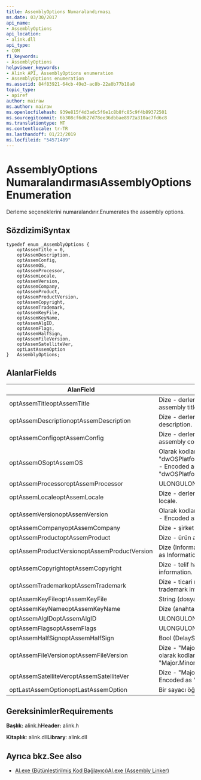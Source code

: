 ```yaml
---
title: AssemblyOptions Numaralandırması
ms.date: 03/30/2017
api_name:
- AssemblyOptions
api_location:
- alink.dll
api_type:
- COM
f1_keywords:
- AssemblyOptions
helpviewer_keywords:
- Alink API, AssemblyOptions enumeration
- AssemblyOptions enumeration
ms.assetid: 84f83921-64cb-49e3-ac8b-22a0b77b18a8
topic_type:
- apiref
author: mairaw
ms.author: mairaw
ms.openlocfilehash: 939e815f4d3adc5f6e1c8b8fc85c9f4b89372501
ms.sourcegitcommit: 6b308cf6d627d78ee36dbbae8972a310ac7fd6c8
ms.translationtype: MT
ms.contentlocale: tr-TR
ms.lasthandoff: 01/23/2019
ms.locfileid: "54571489"
---
```

# <a name="assemblyoptions-enumeration"></a><span data-ttu-id="9f151-102">AssemblyOptions Numaralandırması</span><span class="sxs-lookup"><span data-stu-id="9f151-102">AssemblyOptions Enumeration</span></span>
<span data-ttu-id="9f151-103">Derleme seçeneklerini numaralandırır.</span><span class="sxs-lookup"><span data-stu-id="9f151-103">Enumerates the assembly options.</span></span>  
  
## <a name="syntax"></a><span data-ttu-id="9f151-104">Sözdizimi</span><span class="sxs-lookup"><span data-stu-id="9f151-104">Syntax</span></span>  
  
```  
typedef enum _AssemblyOptions {  
    optAssemTitle = 0,  
    optAssemDescription,  
    optAssemConfig,  
    optAssemOS,  
    optAssemProcessor,  
    optAssemLocale,  
    optAssemVersion,  
    optAssemCompany,  
    optAssemProduct,  
    optAssemProductVersion,  
    optAssemCopyright,  
    optAssemTrademark,  
    optAssemKeyFile,  
    optAssemKeyName,  
    optAssemAlgID,  
    optAssemFlags,  
    optAssemHalfSign,  
    optAssemFileVersion,  
    optAssemSatelliteVer,  
    optLastAssemOption  
}   AssemblyOptions;  
```  
  
## <a name="fields"></a><span data-ttu-id="9f151-105">Alanlar</span><span class="sxs-lookup"><span data-stu-id="9f151-105">Fields</span></span>  
  
|<span data-ttu-id="9f151-106">Alan</span><span class="sxs-lookup"><span data-stu-id="9f151-106">Field</span></span>|<span data-ttu-id="9f151-107">Açıklama</span><span class="sxs-lookup"><span data-stu-id="9f151-107">Description</span></span>|  
|-----------|-----------------|  
|<span data-ttu-id="9f151-108">optAssemTitle</span><span class="sxs-lookup"><span data-stu-id="9f151-108">optAssemTitle</span></span>|<span data-ttu-id="9f151-109">Dize - derleme başlığı temsil eder.</span><span class="sxs-lookup"><span data-stu-id="9f151-109">String - Represents the assembly title.</span></span>|  
|<span data-ttu-id="9f151-110">optAssemDescription</span><span class="sxs-lookup"><span data-stu-id="9f151-110">optAssemDescription</span></span>|<span data-ttu-id="9f151-111">Dize - derleme tanımı içerir.</span><span class="sxs-lookup"><span data-stu-id="9f151-111">String - Contains the assembly description.</span></span>|  
|<span data-ttu-id="9f151-112">optAssemConfig</span><span class="sxs-lookup"><span data-stu-id="9f151-112">optAssemConfig</span></span>|<span data-ttu-id="9f151-113">Dize - derleme yapılandırmasını içerir.</span><span class="sxs-lookup"><span data-stu-id="9f151-113">String - Contains the assembly configuration.</span></span>|  
|<span data-ttu-id="9f151-114">optAssemOS</span><span class="sxs-lookup"><span data-stu-id="9f151-114">optAssemOS</span></span>|<span data-ttu-id="9f151-115">Olarak kodlanmış bir dize -: "dwOSPlatformId.dwOSMajorVersion.dwOSMinorVersion".</span><span class="sxs-lookup"><span data-stu-id="9f151-115">String - Encoded as: "dwOSPlatformId.dwOSMajorVersion.dwOSMinorVersion".</span></span>|  
|<span data-ttu-id="9f151-116">optAssemProcessor</span><span class="sxs-lookup"><span data-stu-id="9f151-116">optAssemProcessor</span></span>|<span data-ttu-id="9f151-117">ULONG</span><span class="sxs-lookup"><span data-stu-id="9f151-117">ULONG</span></span>|  
|<span data-ttu-id="9f151-118">optAssemLocale</span><span class="sxs-lookup"><span data-stu-id="9f151-118">optAssemLocale</span></span>|<span data-ttu-id="9f151-119">Dize - derleme yerel ayar içerir.</span><span class="sxs-lookup"><span data-stu-id="9f151-119">String - Contains the assembly locale.</span></span>|  
|<span data-ttu-id="9f151-120">optAssemVersion</span><span class="sxs-lookup"><span data-stu-id="9f151-120">optAssemVersion</span></span>|<span data-ttu-id="9f151-121">Olarak kodlanmış bir dize -: "Major.Minor.Build.Revision".</span><span class="sxs-lookup"><span data-stu-id="9f151-121">String - Encoded as: "Major.Minor.Build.Revision".</span></span>|  
|<span data-ttu-id="9f151-122">optAssemCompany</span><span class="sxs-lookup"><span data-stu-id="9f151-122">optAssemCompany</span></span>|<span data-ttu-id="9f151-123">Dize - şirket içerir.</span><span class="sxs-lookup"><span data-stu-id="9f151-123">String - Contains the company.</span></span>|  
|<span data-ttu-id="9f151-124">optAssemProduct</span><span class="sxs-lookup"><span data-stu-id="9f151-124">optAssemProduct</span></span>|<span data-ttu-id="9f151-125">Dize - ürün adını içerir.</span><span class="sxs-lookup"><span data-stu-id="9f151-125">String - Contains the product name.</span></span>|  
|<span data-ttu-id="9f151-126">optAssemProductVersion</span><span class="sxs-lookup"><span data-stu-id="9f151-126">optAssemProductVersion</span></span>|<span data-ttu-id="9f151-127">Dize (InformationalVersion olarak da bilinir).</span><span class="sxs-lookup"><span data-stu-id="9f151-127">String (also known as InformationalVersion).</span></span>|  
|<span data-ttu-id="9f151-128">optAssemCopyright</span><span class="sxs-lookup"><span data-stu-id="9f151-128">optAssemCopyright</span></span>|<span data-ttu-id="9f151-129">Dize - telif hakkı bilgileri içerir.</span><span class="sxs-lookup"><span data-stu-id="9f151-129">String - Contains the copyright information.</span></span>|  
|<span data-ttu-id="9f151-130">optAssemTrademark</span><span class="sxs-lookup"><span data-stu-id="9f151-130">optAssemTrademark</span></span>|<span data-ttu-id="9f151-131">Dize - ticari marka bilgileri içerir.</span><span class="sxs-lookup"><span data-stu-id="9f151-131">String - Contains the trademark information.</span></span>|  
|<span data-ttu-id="9f151-132">optAssemKeyFile</span><span class="sxs-lookup"><span data-stu-id="9f151-132">optAssemKeyFile</span></span>|<span data-ttu-id="9f151-133">String (dosya adı).</span><span class="sxs-lookup"><span data-stu-id="9f151-133">String (file name).</span></span>|  
|<span data-ttu-id="9f151-134">optAssemKeyName</span><span class="sxs-lookup"><span data-stu-id="9f151-134">optAssemKeyName</span></span>|<span data-ttu-id="9f151-135">Dize (anahtar adı).</span><span class="sxs-lookup"><span data-stu-id="9f151-135">String (The key name).</span></span>|  
|<span data-ttu-id="9f151-136">optAssemAlgID</span><span class="sxs-lookup"><span data-stu-id="9f151-136">optAssemAlgID</span></span>|<span data-ttu-id="9f151-137">ULONG</span><span class="sxs-lookup"><span data-stu-id="9f151-137">ULONG</span></span>|  
|<span data-ttu-id="9f151-138">optAssemFlags</span><span class="sxs-lookup"><span data-stu-id="9f151-138">optAssemFlags</span></span>|<span data-ttu-id="9f151-139">ULONG</span><span class="sxs-lookup"><span data-stu-id="9f151-139">ULONG</span></span>|  
|<span data-ttu-id="9f151-140">optAssemHalfSign</span><span class="sxs-lookup"><span data-stu-id="9f151-140">optAssemHalfSign</span></span>|<span data-ttu-id="9f151-141">Bool (DelaySign da bilinir).</span><span class="sxs-lookup"><span data-stu-id="9f151-141">Bool (Also known as DelaySign).</span></span>|  
|<span data-ttu-id="9f151-142">optAssemFileVersion</span><span class="sxs-lookup"><span data-stu-id="9f151-142">optAssemFileVersion</span></span>|<span data-ttu-id="9f151-143">Dize - "Major.Minor.Build.Revision"--ProductVersion aynı olarak kodlanmış.</span><span class="sxs-lookup"><span data-stu-id="9f151-143">String - Encoded as "Major.Minor.Build.Revision"--same as ProductVersion.</span></span>|  
|<span data-ttu-id="9f151-144">optAssemSatelliteVer</span><span class="sxs-lookup"><span data-stu-id="9f151-144">optAssemSatelliteVer</span></span>|<span data-ttu-id="9f151-145">Dize - "Major.Minor.Build.Revision" olarak kodlanmış.</span><span class="sxs-lookup"><span data-stu-id="9f151-145">String - Encoded as "Major.Minor.Build.Revision".</span></span>|  
|<span data-ttu-id="9f151-146">optLastAssemOption</span><span class="sxs-lookup"><span data-stu-id="9f151-146">optLastAssemOption</span></span>|<span data-ttu-id="9f151-147">Bir sayacı öğelerin sayısı.</span><span class="sxs-lookup"><span data-stu-id="9f151-147">A counter of the number of elements.</span></span>|  
  
## <a name="requirements"></a><span data-ttu-id="9f151-148">Gereksinimler</span><span class="sxs-lookup"><span data-stu-id="9f151-148">Requirements</span></span>  
 <span data-ttu-id="9f151-149">**Başlık:** alink.h</span><span class="sxs-lookup"><span data-stu-id="9f151-149">**Header:** alink.h</span></span>  
  
 <span data-ttu-id="9f151-150">**Kitaplık**: alink.dll</span><span class="sxs-lookup"><span data-stu-id="9f151-150">**Library**: alink.dll</span></span>  
  
## <a name="see-also"></a><span data-ttu-id="9f151-151">Ayrıca bkz.</span><span class="sxs-lookup"><span data-stu-id="9f151-151">See also</span></span>
- [<span data-ttu-id="9f151-152">Al.exe (Bütünleştirilmiş Kod Bağlayıcı)</span><span class="sxs-lookup"><span data-stu-id="9f151-152">Al.exe (Assembly Linker)</span></span>](../../../../docs/framework/tools/al-exe-assembly-linker.md)
